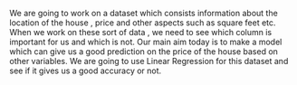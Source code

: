 We are going to work on a dataset which consists information about the location of the house , price and other aspects such as square feet etc. When we work on these sort of data , we need to see which column is important for us and which is not. Our main aim today is to make a model which can give us a good prediction on the price of the house based on other variables. We are going to use Linear Regression for this dataset and see if it gives us a good accuracy or not.
